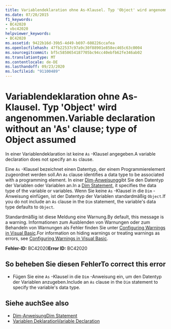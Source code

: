 ```yaml
---
title: Variablendeklaration ohne As-Klausel. Typ 'Object' wird angenommen.
ms.date: 07/20/2015
f1_keywords:
- BC42020
- vbc42020
helpviewer_keywords:
- BC42020
ms.assetid: 9422b16d-39b5-4d49-b697-608226ccafea
ms.openlocfilehash: 47fb22537c97a9c30f88901e858ec465c63c0004
ms.sourcegitcommit: bf5c5850654187705bc94cc40ebfb62fe346ab02
ms.translationtype: MT
ms.contentlocale: de-DE
ms.lasthandoff: 09/23/2020
ms.locfileid: "91100489"
---
```

# <a name="variable-declaration-without-an-as-clause-type-of-object-assumed"></a><span data-ttu-id="9b4b0-102">Variablendeklaration ohne As-Klausel. Typ 'Object' wird angenommen.</span><span class="sxs-lookup"><span data-stu-id="9b4b0-102">Variable declaration without an 'As' clause; type of Object assumed</span></span>

<span data-ttu-id="9b4b0-103">In einer Variablendeklaration ist keine `As` -Klausel angegeben.</span><span class="sxs-lookup"><span data-stu-id="9b4b0-103">A variable declaration does not specify an `As` clause.</span></span>  
  
 <span data-ttu-id="9b4b0-104">Eine `As` -Klausel bezeichnet einen Datentyp, der einem Programmierelement zugeordnet werden soll.</span><span class="sxs-lookup"><span data-stu-id="9b4b0-104">An `As` clause identifies a data type to be associated with a programming element.</span></span> <span data-ttu-id="9b4b0-105">In einer [Dim-Anweisung](../language-reference/statements/dim-statement.md)gibt Sie den Datentyp der Variablen oder Variablen an.</span><span class="sxs-lookup"><span data-stu-id="9b4b0-105">In a [Dim Statement](../language-reference/statements/dim-statement.md), it specifies the data type of the variable or variables.</span></span> <span data-ttu-id="9b4b0-106">Wenn Sie keine `As` -Klausel in die `Dim` -Anweisung einfügen, ist der Datentyp der Variablen standardmäßig `Object`.</span><span class="sxs-lookup"><span data-stu-id="9b4b0-106">If you do not include an `As` clause in the `Dim` statement, the variable's data type defaults to `Object`.</span></span>  
  
 <span data-ttu-id="9b4b0-107">Standardmäßig ist diese Meldung eine Warnung.</span><span class="sxs-lookup"><span data-stu-id="9b4b0-107">By default, this message is a warning.</span></span> <span data-ttu-id="9b4b0-108">Informationen zum Ausblenden von Warnungen oder zum Behandeln von Warnungen als Fehler finden Sie unter [Configuring Warnings in Visual Basic](/visualstudio/ide/configuring-warnings-in-visual-basic).</span><span class="sxs-lookup"><span data-stu-id="9b4b0-108">For information on hiding warnings or treating warnings as errors, see [Configuring Warnings in Visual Basic](/visualstudio/ide/configuring-warnings-in-visual-basic).</span></span>  
  
 <span data-ttu-id="9b4b0-109">**Fehler-ID:** BC42020</span><span class="sxs-lookup"><span data-stu-id="9b4b0-109">**Error ID:** BC42020</span></span>  
  
## <a name="to-correct-this-error"></a><span data-ttu-id="9b4b0-110">So beheben Sie diesen Fehler</span><span class="sxs-lookup"><span data-stu-id="9b4b0-110">To correct this error</span></span>  
  
- <span data-ttu-id="9b4b0-111">Fügen Sie eine `As` -Klausel in die `Dim` -Anweisung ein, um den Datentyp der Variablen anzugeben.</span><span class="sxs-lookup"><span data-stu-id="9b4b0-111">Include an `As` clause in the `Dim` statement to specify the variable's data type.</span></span>  
  
## <a name="see-also"></a><span data-ttu-id="9b4b0-112">Siehe auch</span><span class="sxs-lookup"><span data-stu-id="9b4b0-112">See also</span></span>

- [<span data-ttu-id="9b4b0-113">Dim-Anweisung</span><span class="sxs-lookup"><span data-stu-id="9b4b0-113">Dim Statement</span></span>](../language-reference/statements/dim-statement.md)
- [<span data-ttu-id="9b4b0-114">Variablen Deklaration</span><span class="sxs-lookup"><span data-stu-id="9b4b0-114">Variable Declaration</span></span>](../programming-guide/language-features/variables/variable-declaration.md)
